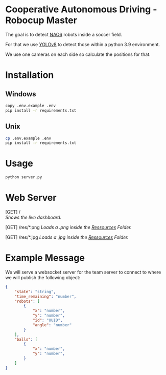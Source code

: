 # Cooperative Autonomous Driving - Robocup Master

The goal is to detect [NAO6](https://www.aldebaran.com/en/support/nao-6) robots inside a soccer field.

For that we use [YOLOv8](https://github.com/ultralytics/ultralytics) to detect those within a python 3.9 environment.

We use one cameras on each side so calculate the positions for that.

# Installation

## Windows
```bash
copy .env.example .env
pip install -r requirements.txt
```

## Unix
```bash
cp .env.example .env
pip install -r requirements.txt
```

# Usage
```bash
python server.py
```

# Web Server

[GET] / \
_Shows the live dashboard._

[GET] /res/*.png
_Loads a .png inside the [Ressources](src/web/res) Folder._

[GET] /res/*.jpg
_Loads a .jpg inside the [Ressources](src/web/res) Folder._

# Example Message

We will serve a websocket server for the team server to connect to where we will publish the following object:

```json
{
    "state": "string",
    "time_remaining": "number",
    "robots": [
        {
            "x": "number",
            "y": "number",
            "id": "UUID",
            "angle": "number"
        }
    ],
    "balls": [
        {
            "x": "number",
            "y": "number",
        }   
    ]
}
```

